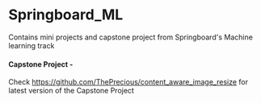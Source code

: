 # Springboard_ML
Contains mini projects and capstone project from Springboard's Machine learning track

#### Capstone Project - 
Check https://github.com/ThePrecious/content_aware_image_resize for latest version of the Capstone Project
